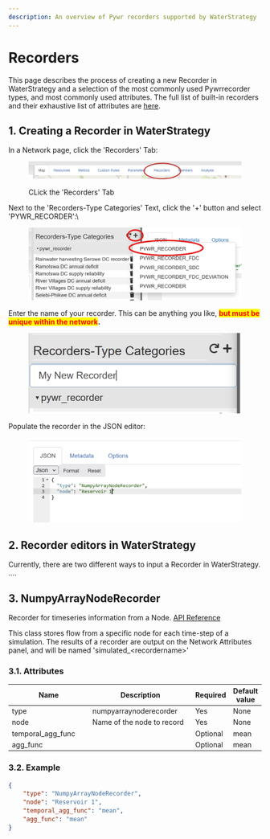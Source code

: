 ```yaml
---
description: An overview of Pywr recorders supported by WaterStrategy
---
```


# Recorders

This page describes the process of creating a new Recorder in WaterStrategy and a selection of the most commonly used Pywrrecorder types, and most commonly used attributes.  The full list of built-in recorders and their exhaustive list of attributes are [here](https://pywr.github.io/pywr-docs/master/api/pywr.recorders.html).

## 1. Creating a Recorder in WaterStrategy

In a Network page, click the 'Recorders' Tab:

<figure><img src="../../.gitbook/assets/image (47) (1).png" alt=""><figcaption><p>CLick the 'Recorders' Tab</p></figcaption></figure>

Next to the 'Recorders-Type Categories' Text, click the '+' button and select 'PYWR\_RECORDER':\


<figure><img src="../../.gitbook/assets/Screenshot 2024-07-09 091615.png" alt=""><figcaption></figcaption></figure>

Enter the name of your recorder. This can be anything you like, <mark style="color:red;">**but must be unique within the network**</mark>**.**

<figure><img src="../../.gitbook/assets/image (50) (1).png" alt=""><figcaption></figcaption></figure>

Populate the recorder in the JSON editor:

<figure><img src="../../.gitbook/assets/image (49) (1).png" alt=""><figcaption></figcaption></figure>

## 2. Recorder editors in WaterStrategy

Currently, there are two different ways to input a Recorder in WaterStrategy. ....

## 3. NumpyArrayNodeRecorder

Recorder for timeseries information from a Node.  [API Reference](https://pywr.github.io/pywr-docs/master/api/generated/pywr.recorders.NumpyArrayNodeRecorder.html#pywr.recorders.NumpyArrayNodeRecorder)

This class stores flow from a specific node for each time-step of a simulation. The results of a recorder are output on the Network Attributes panel, and will be named 'simulated\_\<recordername>'

### 3.1. Attributes

<table><thead><tr><th width="196">Name</th><th width="243">Description</th><th>Required</th><th>Default value</th></tr></thead><tbody><tr><td>type</td><td>numpyarraynoderecorder</td><td>Yes</td><td>None</td></tr><tr><td>node</td><td>Name of the node to record</td><td>Yes</td><td>None</td></tr><tr><td>temporal_agg_func</td><td></td><td>Optional</td><td>mean</td></tr><tr><td>agg_func</td><td></td><td>Optional</td><td>mean</td></tr></tbody></table>

### 3.2. Example

```json
{
	"type": "NumpyArrayNodeRecorder",
	"node": "Reservoir 1",
	"temporal_agg_func": "mean",
	"agg_func": "mean"
}
```
